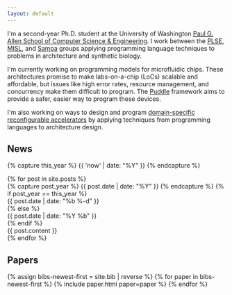 ```yaml
---
layout: default
---
```


I'm a second-year Ph.D. student at the University of Washington
[Paul G. Allen School of Computer Science & Engineering][allen].
I work between the [PLSE][], [MISL][], and [Sampa][] groups applying programming
language techniques to problems in architecture and synthetic biology.

I'm currently working on programming models for microfluidic chips. These
architectures promise to make labs-on-a-chip (LoCs) scalable and affordable, but
issues like high error rates, resource management, and concurrency make them
difficult to program. The [Puddle][] framework aims to provide a safer, easier
way to program these devices.

I'm also working on ways to design and program
[domain-specific reconfigurable accelerators][dsra] by applying
techniques from programming languages to architecture design.


[allen]: https://www.cs.washington.edu
[plse]:  http://uwplse.org
[sampa]: https://sampa.cs.washington.edu
[misl]:  http://misl.cs.washington.edu
[dsra]:  https://sampa.cs.washington.edu/projects/sdh-project.html
[puddle]: http://misl.cs.washington.edu/projects/puddle.html

## News

{% capture this_year %} {{ 'now' | date: "%Y" }} {% endcapture %}

<section id="news">
{% for post in site.posts %}
<div class="news-item">
{% capture post_year %} {{ post.date | date: "%Y" }} {% endcapture %}
{% if post_year == this_year %}
<div class="date"> {{ post.date | date: "%b&nbsp;%-d" }} </div>
{% else %}
<div class="date"> {{ post.date | date: "%Y&nbsp;%b" }} </div>
{% endif %}
<div class="content"> {{ post.content }} </div>
</div>
{% endfor %}
</section>

## Papers

<section id="papers">
  {% assign bibs-newest-first = site.bib | reverse %}
  {% for paper in bibs-newest-first %}
    {% include paper.html paper=paper %}
  {% endfor %}
</section>
